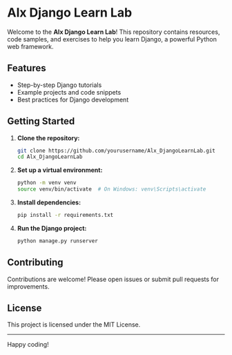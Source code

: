 # Alx Django Learn Lab

Welcome to the **Alx Django Learn Lab**! This repository contains resources, code samples, and exercises to help you learn Django, a powerful Python web framework.

## Features

- Step-by-step Django tutorials
- Example projects and code snippets
- Best practices for Django development

## Getting Started

1. **Clone the repository:**
    ```bash
    git clone https://github.com/yourusername/Alx_DjangoLearnLab.git
    cd Alx_DjangoLearnLab
    ```

2. **Set up a virtual environment:**
    ```bash
    python -m venv venv
    source venv/bin/activate  # On Windows: venv\Scripts\activate
    ```

3. **Install dependencies:**
    ```bash
    pip install -r requirements.txt
    ```

4. **Run the Django project:**
    ```bash
    python manage.py runserver
    ```

## Contributing

Contributions are welcome! Please open issues or submit pull requests for improvements.

## License

This project is licensed under the MIT License.

---
Happy coding!